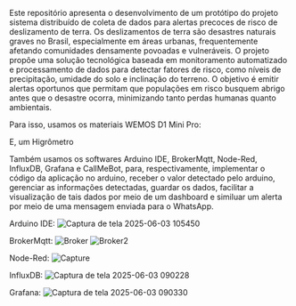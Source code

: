 Este repositório apresenta o desenvolvimento de um protótipo do projeto sistema distribuído de coleta de dados para alertas precoces de risco de deslizamento de terra. Os deslizamentos de terra são 
desastres naturais graves no Brasil, especialmente em áreas urbanas, frequentemente afetando comunidades densamente povoadas e vulneráveis. O projeto propõe uma solução tecnológica baseada em monitoramento automatizado e processamento de dados para detectar fatores de risco, como níveis de precipitação, umidade do solo e inclinação do terreno. O objetivo é emitir alertas oportunos que permitam que populações em risco busquem abrigo antes que o desastre ocorra, minimizando tanto perdas humanas quanto ambientais.

Para isso, usamos os materiais WEMOS D1 Mini Pro:

E, um Higrômetro

Também usamos os softwares Arduino IDE, BrokerMqtt, Node-Red, InfluxDB, Grafana e CallMeBot, para, respectivamente, implementar o código da aplicação no arduino, receber o valor detectado pelo arduino, gerenciar as informações detectadas, guardar os dados, facilitar a visualização de tais dados por meio de um dashboard e similuar um alerta por meio de uma mensagem enviada para o WhatsApp.

Arduino IDE:
![Captura de tela 2025-06-03 105450](https://github.com/user-attachments/assets/fe8fd1ba-ae67-477f-8620-5dabd4fd78da)

BrokerMqtt:
![Broker](https://github.com/user-attachments/assets/f31a6f83-2da8-4dbb-9c9d-037e95b57501)
![Broker2](https://github.com/user-attachments/assets/a8614db9-66a4-41a0-8fd3-9c2572ba2adf)

Node-Red:
![Capture](https://github.com/user-attachments/assets/2879a502-cfa8-4d4d-aba7-66c94c02a428)

InfluxDB:
![Captura de tela 2025-06-03 090228](https://github.com/user-attachments/assets/62d39047-915a-4ba9-84d6-03d6d1be840a)

Grafana:
![Captura de tela 2025-06-03 090330](https://github.com/user-attachments/assets/76deb5dc-6524-4108-8e71-f28d15fe6539)
